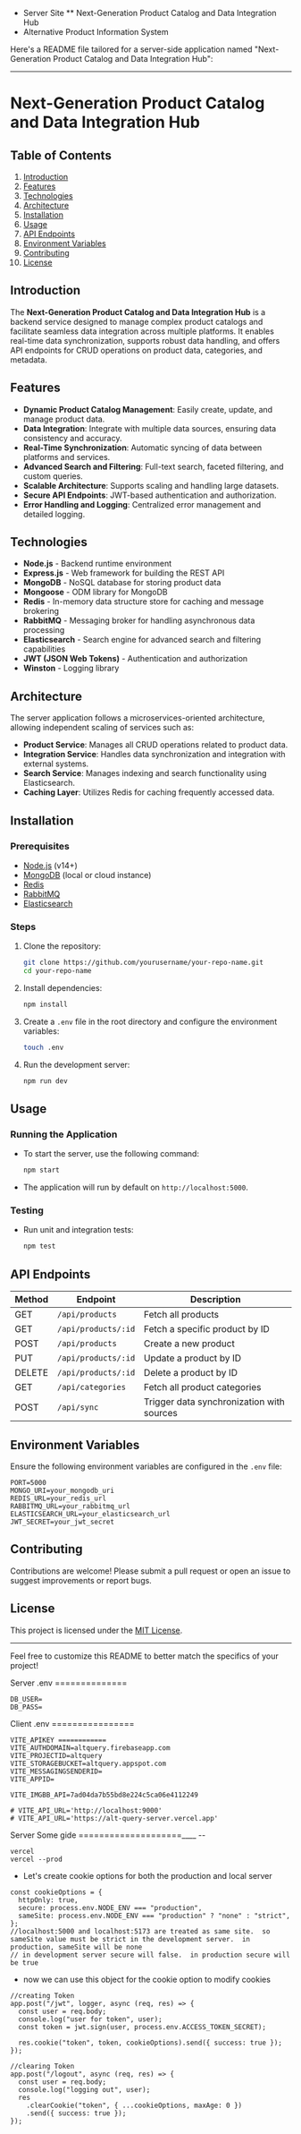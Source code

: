 * Server Site 
** Next-Generation Product Catalog and Data Integration Hub
* Alternative Product Information System

Here's a README file tailored for a server-side application named "Next-Generation Product Catalog and Data Integration Hub":

---

# Next-Generation Product Catalog and Data Integration Hub

## Table of Contents

1. [Introduction](#introduction)
2. [Features](#features)
3. [Technologies](#technologies)
4. [Architecture](#architecture)
5. [Installation](#installation)
6. [Usage](#usage)
7. [API Endpoints](#api-endpoints)
8. [Environment Variables](#environment-variables)
9. [Contributing](#contributing)
10. [License](#license)

## Introduction

The **Next-Generation Product Catalog and Data Integration Hub** is a backend service designed to manage complex product catalogs and facilitate seamless data integration across multiple platforms. It enables real-time data synchronization, supports robust data handling, and offers API endpoints for CRUD operations on product data, categories, and metadata.

## Features

- **Dynamic Product Catalog Management**: Easily create, update, and manage product data.
- **Data Integration**: Integrate with multiple data sources, ensuring data consistency and accuracy.
- **Real-Time Synchronization**: Automatic syncing of data between platforms and services.
- **Advanced Search and Filtering**: Full-text search, faceted filtering, and custom queries.
- **Scalable Architecture**: Supports scaling and handling large datasets.
- **Secure API Endpoints**: JWT-based authentication and authorization.
- **Error Handling and Logging**: Centralized error management and detailed logging.

## Technologies

- **Node.js** - Backend runtime environment
- **Express.js** - Web framework for building the REST API
- **MongoDB** - NoSQL database for storing product data
- **Mongoose** - ODM library for MongoDB
- **Redis** - In-memory data structure store for caching and message brokering
- **RabbitMQ** - Messaging broker for handling asynchronous data processing
- **Elasticsearch** - Search engine for advanced search and filtering capabilities
- **JWT (JSON Web Tokens)** - Authentication and authorization
- **Winston** - Logging library

## Architecture

The server application follows a microservices-oriented architecture, allowing independent scaling of services such as:

- **Product Service**: Manages all CRUD operations related to product data.
- **Integration Service**: Handles data synchronization and integration with external systems.
- **Search Service**: Manages indexing and search functionality using Elasticsearch.
- **Caching Layer**: Utilizes Redis for caching frequently accessed data.

## Installation

### Prerequisites

- [Node.js](https://nodejs.org/) (v14+)
- [MongoDB](https://www.mongodb.com/) (local or cloud instance)
- [Redis](https://redis.io/)
- [RabbitMQ](https://www.rabbitmq.com/)
- [Elasticsearch](https://www.elastic.co/)

### Steps

1. Clone the repository:

   ```bash
   git clone https://github.com/yourusername/your-repo-name.git
   cd your-repo-name
   ```

2. Install dependencies:

   ```bash
   npm install
   ```

3. Create a `.env` file in the root directory and configure the environment variables:

   ```bash
   touch .env
   ```

4. Run the development server:

   ```bash
   npm run dev
   ```

## Usage

### Running the Application

- To start the server, use the following command:

  ```bash
  npm start
  ```

- The application will run by default on `http://localhost:5000`.

### Testing

- Run unit and integration tests:

  ```bash
  npm test
  ```

## API Endpoints

| Method | Endpoint                | Description                                |
|--------|-------------------------|--------------------------------------------|
| GET    | `/api/products`         | Fetch all products                         |
| GET    | `/api/products/:id`     | Fetch a specific product by ID             |
| POST   | `/api/products`         | Create a new product                       |
| PUT    | `/api/products/:id`     | Update a product by ID                     |
| DELETE | `/api/products/:id`     | Delete a product by ID                     |
| GET    | `/api/categories`       | Fetch all product categories               |
| POST   | `/api/sync`             | Trigger data synchronization with sources  |

## Environment Variables

Ensure the following environment variables are configured in the `.env` file:

```
PORT=5000
MONGO_URI=your_mongodb_uri
REDIS_URL=your_redis_url
RABBITMQ_URL=your_rabbitmq_url
ELASTICSEARCH_URL=your_elasticsearch_url
JWT_SECRET=your_jwt_secret
```

## Contributing

Contributions are welcome! Please submit a pull request or open an issue to suggest improvements or report bugs.

## License

This project is licensed under the [MIT License](LICENSE).

---

Feel free to customize this README to better match the specifics of your project!


Server .env   ==============

```
DB_USER=
DB_PASS=
```

Client .env   ================


```
VITE_APIKEY ============
VITE_AUTHDOMAIN=altquery.firebaseapp.com
VITE_PROJECTID=altquery
VITE_STORAGEBUCKET=altquery.appspot.com
VITE_MESSAGINGSENDERID=
VITE_APPID=

VITE_IMGBB_API=7ad04da7b55bd8e224c5ca06e4112249

# VITE_API_URL='http://localhost:9000'
# VITE_API_URL='https://alt-query-server.vercel.app'
```

Server Some gide ====================____ --

```
vercel
vercel --prod
```

- Let's create cookie options for both the production and local server

```
const cookieOptions = {
  httpOnly: true,
  secure: process.env.NODE_ENV === "production",
  sameSite: process.env.NODE_ENV === "production" ? "none" : "strict",
};
//localhost:5000 and localhost:5173 are treated as same site.  so sameSite value must be strict in the development server.  in production, sameSite will be none
// in development server secure will false.  in production secure will be true
```

- now we can use this object for the cookie option to modify cookies

```
//creating Token
app.post("/jwt", logger, async (req, res) => {
  const user = req.body;
  console.log("user for token", user);
  const token = jwt.sign(user, process.env.ACCESS_TOKEN_SECRET);

  res.cookie("token", token, cookieOptions).send({ success: true });
});

//clearing Token
app.post("/logout", async (req, res) => {
  const user = req.body;
  console.log("logging out", user);
  res
    .clearCookie("token", { ...cookieOptions, maxAge: 0 })
    .send({ success: true });
});
```



<!-- # Alternative Product Information System Backend

Welcome to the backend repository of the Alternative Product Information System project! This repository contains the backend server code built using Node.js, Express.js, and MongoDB.

## Key Features

1. **User Product Posting**: Users can post pictures and details (name, brand, query) of products they do not like.
2. **Recommendations**: Users can receive recommendations for better alternatives based on the products they dislike.
3. **Secure Authentication**: Utilizes JWT tokens for secure user authentication, ensuring only authorized users can access certain features.
4. **CRUD Operations**: Provides endpoints for Create, Read, Update, and Delete operations for managing posts and recommendations.
5. **Data Separation**: Backend API endpoints are structured to handle post data, recommendation data, and user authentication separately.

## Technologies Used

- **Node.js**: JavaScript runtime for server-side development.
- **Express.js**: Web application framework for Node.js, used for building the RESTful API.
- **MongoDB**: NoSQL database for storing user and product data.
- **JWT**: JSON Web Tokens for secure authentication.
- **Other npm Packages**: Used for various functionalities like data validation, error handling, etc.

## Project Structure

The project is structured to ensure clarity and maintainability. Here’s an overview:

- **src/**: Contains all the source code.
  - **index.js**: Entry point of the application.
  - **middleware/**: Middleware functions.
  - **others**

To install and run Alternative-Product-Information-System-Server locally, follow these steps:

1. Clone the repository:

   ```
   git clone url
   ```

2. Navigate into the project directory:

   ```
   cd Alternative-Product-Information-System-Server
   ```

3. Install dependencies using npm:

   ```
   npm install
   ``` -->
